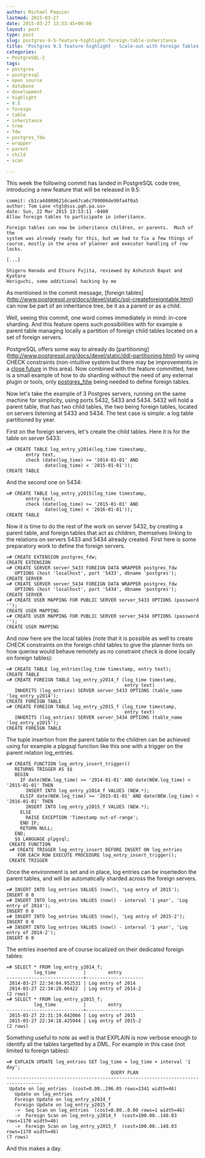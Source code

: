 ```yaml
---
author: Michael Paquier
lastmod: 2015-03-27
date: 2015-03-27 13:53:45+00:00
layout: post
type: post
slug: postgres-9-5-feature-highlight-foreign-table-inheritance
title: 'Postgres 9.5 feature highlight - Scale-out with Foreign Tables now part of Inheritance Trees'
categories:
- PostgreSQL-2
tags:
- postgres
- postgresql
- open source
- database
- development
- highlight
- 9.5
- foreign
- table
- inheritance
- tree
- fdw
- postgres_fdw
- wrapper
- parent
- child
- scan

---
```


This week the following commit has landed in PostgreSQL code tree, introducing
a new feature that will be released in 9.5:

    commit: cb1ca4d800621dcae67ca6c799006de99fa4f0a5
    author: Tom Lane <tgl@sss.pgh.pa.us>
    date: Sun, 22 Mar 2015 13:53:11 -0400
    Allow foreign tables to participate in inheritance.

    Foreign tables can now be inheritance children, or parents.  Much of the
    system was already ready for this, but we had to fix a few things of
    course, mostly in the area of planner and executor handling of row locks.

    [...]

    Shigeru Hanada and Etsuro Fujita, reviewed by Ashutosh Bapat and Kyotaro
    Horiguchi, some additional hacking by me

As mentioned in the commit message, [foreign tables]
(http://www.postgresql.org/docs/devel/static/sql-createforeigntable.html)
can now be part of an inheritance tree, be it as a parent or as a child.

Well, seeing this commit, one word comes immediately in mind: in-core sharding.
And this feature opens such possibilities with for example a parent table managing
locally a partition of foreign child tables located on a set of foreign servers.

PostgreSQL offers some way to already do [partitioning]
(http://www.postgresql.org/docs/devel/static/ddl-partitioning.html) by using
CHECK constraints (non-intuitive system but there may be improvements in a
[close future](http://www.postgresql.org/message-id/54EC32B6.9070605@lab.ntt.co.jp)
in this area). Now combined with the feature committed, here is a small
example of how to do sharding without the need of any external plugin or
tools, only [postgres_fdw](http://www.postgresql.org/docs/devel/static/postgres-fdw.html)
being needed to define foreign tables.

Now let's take the example of 3 Postgres servers, running on the same machine
for simplicity, using ports 5432, 5433 and 5434. 5432 will hold a parent table,
that has two child tables, the two being foreign tables, located on servers
listening at 5433 and 5434. The test case is simple: a log table partitioned
by year.

First on the foreign servers, let's create the child tables. Here it is
for the table on server 5433:

    =# CREATE TABLE log_entry_y2014(log_time timestamp,
           entry text,
           check (date(log_time) >= '2014-01-01' AND
                  date(log_time) < '2015-01-01'));
    CREATE TABLE

And the second one on 5434:

    =# CREATE TABLE log_entry_y2015(log_time timestamp,
           entry text,
           check (date(log_time) >= '2015-01-01' AND
                  date(log_time) < '2016-01-01'));
    CREATE TABLE

Now it is time to do the rest of the work on server 5432, by creating a
parent table, and foreign tables that act as children, themselves linking
to the relations on servers 5433 and 5434 already created. First here is
some preparatory work to define the foreign servers.

    =# CREATE EXTENSION postgres_fdw;
    CREATE EXTENSION
    =# CREATE SERVER server_5433 FOREIGN DATA WRAPPER postgres_fdw
       OPTIONS (host 'localhost', port '5433', dbname 'postgres');
    CREATE SERVER
    =# CREATE SERVER server_5434 FOREIGN DATA WRAPPER postgres_fdw
       OPTIONS (host 'localhost', port '5434', dbname 'postgres');
    CREATE SERVER
    =# CREATE USER MAPPING FOR PUBLIC SERVER server_5433 OPTIONS (password '');
    CREATE USER MAPPING
    =# CREATE USER MAPPING FOR PUBLIC SERVER server_5434 OPTIONS (password '');
    CREATE USER MAPPING

And now here are the local tables (note that it is possible as well to create
CHECK constraints on the foreign child tables to give the planner hints on how
queriea would behave remotely as no constraint check is done locally on foreign
tables):

    =# CREATE TABLE log_entries(log_time timestamp, entry text);
    CREATE TABLE
    =# CREATE FOREIGN TABLE log_entry_y2014_f (log_time timestamp,
                                               entry text)
       INHERITS (log_entries) SERVER server_5433 OPTIONS (table_name 'log_entry_y2014');
    CREATE FOREIGN TABLE
    =# CREATE FOREIGN TABLE log_entry_y2015_f (log_time timestamp,
                                               entry text)
       INHERITS (log_entries) SERVER server_5434 OPTIONS (table_name 'log_entry_y2015');
    CREATE FOREIGN TABLE

The tuple insertion from the parent table to the children can be achieved
using for example a plpgsql function like this one with a trigger on
the parent relation log\_entries.

    =# CREATE FUNCTION log_entry_insert_trigger()
       RETURNS TRIGGER AS $$
       BEGIN
         IF date(NEW.log_time) >= '2014-01-01' AND date(NEW.log_time) < '2015-01-01' THEN
           INSERT INTO log_entry_y2014_f VALUES (NEW.*);
         ELSIF date(NEW.log_time) >= '2015-01-01' AND date(NEW.log_time) < '2016-01-01' THEN
           INSERT INTO log_entry_y2015_f VALUES (NEW.*);
         ELSE
           RAISE EXCEPTION 'Timestamp out-of-range';
         END IF;
         RETURN NULL;
       END;
       $$ LANGUAGE plpgsql;
     CREATE FUNCTION
     =# CREATE TRIGGER log_entry_insert BEFORE INSERT ON log_entries
        FOR EACH ROW EXECUTE PROCEDURE log_entry_insert_trigger();
     CREATE TRIGGER

Once the environment is set and in place, log entries can be insertedon the
parent tables, and will be automatically sharded across the foreign servers.

    =# INSERT INTO log_entries VALUES (now(), 'Log entry of 2015');
    INSERT 0 0
    =# INSERT INTO log_entries VALUES (now() - interval '1 year', 'Log entry of 2014');
    INSERT 0 0
    =# INSERT INTO log_entries VALUES (now(), 'Log entry of 2015-2');
    INSERT 0 0
    =# INSERT INTO log_entries VALUES (now() - interval '1 year', 'Log entry of 2014-2');
    INSERT 0 0

The entries inserted are of course localized on their dedicated foreign tables:

    =# SELECT * FROM log_entry_y2014_f;
              log_time          |        entry
    ----------------------------+---------------------
     2014-03-27 22:34:04.952531 | Log entry of 2014
     2014-03-27 22:34:28.06422  | Log entry of 2014-2
    (2 rows)
    =# SELECT * FROM log_entry_y2015_f;
              log_time          |        entry
    ----------------------------+---------------------
     2015-03-27 22:31:19.042066 | Log entry of 2015
     2015-03-27 22:34:18.425944 | Log entry of 2015-2
    (2 rows)

Something useful to note as well is that EXPLAIN is now verbose enough to
identify all the tables targetted by a DML. For example in this case (not
limited to foreign tables):

    =# EXPLAIN UPDATE log_entries SET log_time = log_time + interval '1 day';
                                          QUERY PLAN
    -----------------------------------------------------------------------------------
     Update on log_entries  (cost=0.00..296.05 rows=2341 width=46)
       Update on log_entries
       Foreign Update on log_entry_y2014_f
       Foreign Update on log_entry_y2015_f
       ->  Seq Scan on log_entries  (cost=0.00..0.00 rows=1 width=46)
       ->  Foreign Scan on log_entry_y2014_f  (cost=100.00..148.03 rows=1170 width=46)
       ->  Foreign Scan on log_entry_y2015_f  (cost=100.00..148.03 rows=1170 width=46)
    (7 rows)

And this makes a day.
